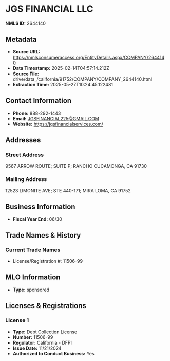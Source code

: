 # JGS FINANCIAL LLC

**NMLS ID:** 2644140

## Metadata
- **Source URL:** https://nmlsconsumeraccess.org/EntityDetails.aspx/COMPANY/2644140
- **Data Timestamp:** 2025-02-14T04:57:14.212Z
- **Source File:** drive/data_/california/91752/COMPANY/COMPANY_2644140.html
- **Extraction Time:** 2025-05-27T10:24:45.122481

## Contact Information
- **Phone:** 888-292-1443
- **Email:** JGSFINANCIAL225@GMAIL.COM
- **Website:** https://jgsfinancialservices.com/

## Addresses
### Street Address
9567 ARROW ROUTE; SUITE P; RANCHO CUCAMONGA, CA 91730

### Mailing Address
12523 LIMONITE AVE; STE 440-171; MIRA LOMA, CA 91752

## Business Information
- **Fiscal Year End:** 06/30

## Trade Names & History
### Current Trade Names
- License/Registration #: 11506-99

## MLO Information
- **Type:** sponsored

## Licenses & Registrations

### License 1
- **Type:** Debt Collection License
- **Number:** 11506-99
- **Regulator:** California - DFPI
- **Issue Date:** 11/21/2024
- **Authorized to Conduct Business:** Yes
